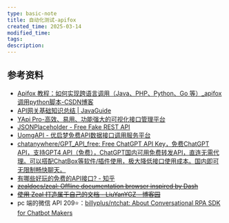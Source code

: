 ```yaml
---
type: basic-note
title: 自动化测试-apifox
created_time: 2025-03-14
modified_time: 
tags:
description:
---
```


## 参考资料

- [Apifox 教程：如何实现跨语言调用（Java、PHP、Python、Go 等）_apifox调用python脚本-CSDN博客](https://blog.csdn.net/m0_71808387/article/details/138607457)
- [API网关基础知识总结 | JavaGuide](https://javaguide.cn/distributed-system/api-gateway.html)
- [YApi Pro-高效、易用、功能强大的可视化接口管理平台](https://yapi.pro/)
- [JSONPlaceholder - Free Fake REST API](https://jsonplaceholder.typicode.com/)
- [UomgAPI - 优启梦免费API数据接口调用服务平台](https://api.uomg.com/)
- [chatanywhere/GPT_API_free: Free ChatGPT API Key，免费ChatGPT API，支持GPT4 API（免费），ChatGPT国内可用免费转发API，直连无需代理。可以搭配ChatBox等软件/插件使用，极大降低接口使用成本。国内即可无限制畅快聊天。](https://github.com/chatanywhere/GPT_API_free?tab=readme-ov-file)
- [有哪些好玩的免费的API接口? - 知乎](https://www.zhihu.com/question/32225726)
- ~~[zealdocs/zeal: Offline documentation browser inspired by Dash](https://github.com/zealdocs/zeal)~~
- ~~[使用 Zeal 打造属于自己的文档 - LiuYanYGZ - 博客园](https://www.cnblogs.com/LiuYanYGZ/p/12175154.html)~~
- pc 端的微信 API 209⭐：[billyplus/ntchat: About Conversational RPA SDK for Chatbot Makers](https://github.com/billyplus/ntchat)
